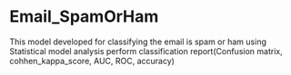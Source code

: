 # Email_SpamOrHam
This model developed for classifying the email is spam or ham using Statistical model analysis perform classification report(Confusion matrix, cohhen_kappa_score, AUC, ROC, accuracy)
